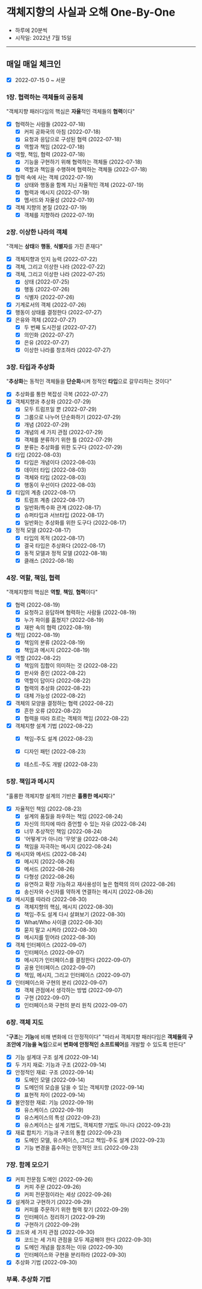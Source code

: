 # 객체지향의 사실과 오해 One-By-One
* 하루에 20분씩
* 시작일: 2022년 7월 15일
---
## 매일 매일 체크인
- [x] 2022-07-15 0 ~ 서문

### 1장. 협력하는 객체들의 공동체
"객체지향 패러다임의 핵심은 **자율**적인 객체들의 **협력**이다"
- [x] 협력하는 사람들 (2022-07-18)
  - [x] 커피 공화국의 아침 (2022-07-18)
  - [x] 요청과 응답으로 구성된 협력 (2022-07-18)
  - [x] 역할과 책임 (2022-07-18)
- [x] 역할, 책임, 협력 (2022-07-18)
  - [x] 기능을 구현하기 위해 협력하는 객체들 (2022-07-18)
  - [x] 역할과 책임을 수행하며 협력하는 객체들 (2022-07-18)
- [x] 협력 속에 사는 객체 (2022-07-19)
  - [x] 상태와 행동을 함께 지닌 자율적인 객체 (2022-07-19)
  - [x] 협력과 메시지 (2022-07-19)
  - [x] 멤서드와 자율성 (2022-07-19)
- [x] 객체 지향의 본질 (2022-07-19)
  - [x] 객체를 지향하라 (2022-07-19)

### 2장. 이상한 나라의 객체
"객체는 **상태**와 **행동**, **식별자**를 가진 존재다"
- [x] 객체지향과 인지 능력 (2022-07-22)
- [x] 객체, 그리고 이상한 나라 (2022-07-22)
- [x] 객체, 그리고 이상한 나라 (2022-07-25)
  - [x] 상태 (2022-07-25)
  - [x] 행동 (2022-07-26)
  - [x] 식별자 (2022-07-26)
- [x] 기계로서의 객체 (2022-07-26)
- [x] 행동이 상태를 결정한다 (2022-07-27)
- [x] 은유와 객체 (2022-07-27)
  - [x] 두 번째 도시전설 (2022-07-27)
  - [x] 의인화 (2022-07-27)
  - [x] 은유 (2022-07-27)
  - [x] 이상한 나라를 창조하라 (2022-07-27)

### 3장. 타입과 추상화
"**추상화**는 동적인 객체들을 **단순화**시켜 정적인 **타입**으로 갈무리하는 것이다"
- [x] 추상화를 통한 복잡성 극복 (2022-07-27)
- [x] 객체지향과 추상화 (2022-07-29)
  - [x] 모두 트럼프일 뿐 (2022-07-29)
  - [x] 그룹으로 나누어 단순화하기 (2022-07-29)
  - [x] 개념 (2022-07-29)
  - [x] 개념의 세 가지 관점 (2022-07-29)
  - [x] 객체를 분류하기 위한 틀 (2022-07-29)
  - [x] 분류는 추상화를 위한 도구다 (2022-07-29)
- [x] 타입 (2022-08-03)
  - [x] 타입은 개념이다 (2022-08-03)
  - [x] 데이터 타입 (2022-08-03)
  - [x] 객체와 타입 (2022-08-03)
  - [x] 행동이 우선이다 (2022-08-03)
- [x] 티입의 계층 (2022-08-17)
  - [x] 트럼프 계층 (2022-08-17)
  - [x] 일반화/특수화 관계 (2022-08-17)
  - [x] 슈퍼타입과 서브타입 (2022-08-17)
  - [x] 일반화는 추상화를 위한 도구다 (2022-08-17)
- [x] 정적 모델 (2022-08-17)
  - [x] 타입의 목적 (2022-08-17)
  - [x] 결국 타입은 추상화다 (2022-08-17)
  - [x] 동적 모델과 정적 모델 (2022-08-18)
  - [x] 클래스 (2022-08-18)

### 4장. 역할, 책임, 협력
"객체지향의 핵심은 **역할**, **책임**, **협력**이다"
- [x] 협력 (2022-08-19)
  - [x] 요청하고 응답하며 협력하는 사람들 (2022-08-19)
  - [x] 누가 파이를 훔쳤지? (2022-08-19)
  - [x] 재판 속의 협력 (2022-08-19)
- [x] 책임 (2022-08-19)
  - [x] 책임의 분류 (2022-08-19)
  - [x] 책임과 메시지 (2022-08-19)
- [x] 역할 (2022-08-22)
  - [x] 책임의 집합이 의미하는 것 (2022-08-22)
  - [x] 판사와 증인 (2022-08-22)
  - [x] 역할이 답이다 (2022-08-22)
  - [x] 협력의 추상화 (2022-08-22)
  - [x] 대체 가능성 (2022-08-22)
- [x] 객체의 모양을 결정하는 협력 (2022-08-22)
  - [x] 흔한 오류 (2022-08-22)
  - [x] 협력을 따라 흐르는 객체의 책임 (2022-08-22)
- [x] 객체지향 설계 기법 (2022-08-22)
  - [x] 책임-주도 설계 (2022-08-23)
  - [x] 디자인 패턴 (2022-08-23)
  - [x] 테스트-주도 개발 (2022-08-23)


### 5장. 책임과 메시지
"훌륭한 객체지향 설계의 기반은 **흘륭한 메시지**다"
- [x] 자율적인 책임 (2022-08-23)
  - [x] 설계의 품질을 좌우하는 책임 (2022-08-24)
  - [x] 자신의 의지에 따라 증언할 수 있는 자유 (2022-08-24)
  - [x] 너무 추상적인 책임 (2022-08-24)
  - [x] '어떻게'가 아니라 '무엇'을 (2022-08-24)
  - [x] 책임을 자극하는 메시지 (2022-08-24)
- [x] 메시지와 메서드 (2022-08-24)
  - [x] 메시지 (2022-08-26)
  - [x] 메서드 (2022-08-26)
  - [x] 다형성 (2022-08-26)
  - [x] 유연하고 확장 가능하고 재사용성이 높은 협력의 의미 (2022-08-26)
  - [x] 송신자와 수신자를 약하게 연결하는 메시지 (2022-08-26)
- [x] 메시지를 따라라 (2022-08-30)
  - [x] 객체지향의 핵심, 메시지 (2022-08-30)
  - [x] 책임-주도 설계 다시 살펴보기 (2022-08-30)
  - [x] What/Who 사이클 (2022-08-30)
  - [x] 묻지 말고 시켜라 (2022-08-30)
  - [x] 메시지를 믿어라 (2022-08-30)
- [x] 객체 인터페이스 (2022-09-07)
  - [x] 인터페이스 (2022-09-07)
  - [x] 메시지가 인터페이스를 결정한다 (2022-09-07)
  - [x] 공용 인터페이스 (2022-09-07)
  - [x] 책임, 메시지, 그리고 인터페이스 (2022-09-07)
- [x] 인터페이스와 구현의 분리 (2022-09-07)
  - [x] 객체 관점에서 생각하는 방법 (2022-09-07)
  - [x] 구현 (2022-09-07)
  - [x] 인터페이스와 구현의 분리 원칙 (2022-09-07)

### 6장. 객체 지도
"**구조**는 **기능**에 비해 변화에 더 안정적이다"
"따라서 객체지향 패러다임은 **객체들의 구조안에 기능을 녹임**으로써 **변화에 안정적인 소프트웨어**를 개발할 수 있도록 만든다"
- [x] 기능 설계대 구조 설계 (2022-09-14)
- [x] 두 가지 재료: 기능과 구조 (2022-09-14)
- [x] 안정적인 재료: 구조 (2022-09-14)
  - [x] 도메인 모델 (2022-09-14)
  - [x] 도메인의 모습을 담을 수 있는 객체지향 (2022-09-14)
  - [x] 표현적 차이 (2022-09-14) 
- [x] 불안정한 재료: 기능 (2022-09-19)
  - [x] 유스케이스 (2022-09-19)
  - [x] 유스케이스의 특성 (2022-09-23)
  - [x] 유스케이스는 설계 기법도, 객체지향 기법도 아니다 (2022-09-23)
- [x] 재료 합치기: 기능과 구조의 통합 (2022-09-23)
  - [x] 도메인 모델, 유스케이스, 그리고 책임-주도 설계 (2022-09-23)
  - [x] 기능 변경을 흡수하는 안정적인 코드 (2022-09-23)

### 7장. 함께 모으기
- [x] 커피 전문점 도메인 (2022-09-26)
  - [x] 커피 주문 (2022-09-26)
  - [x] 커피 전문점이라는 세상 (2022-09-26) 
- [x] 설계하고 구현하기 (2022-09-29)
  - [x] 커피를 주문하기 위한 협력 찾기 (2022-09-29)
  - [x] 인터페이스 정리하기 (2022-09-29)
  - [x] 구현하기 (2022-09-29)
- [x] 코드와 세 가지 관점 (2022-09-30)
  - [x] 코드는 세 가지 관점을 모두 제공해야 한다 (2022-09-30)
  - [x] 도메인 개념을 참조하는 이유 (2022-09-30)
  - [x] 인터페이스와 구현을 분리하라 (2022-09-30)
- [x] 추상화 기법 (2022-09-30) 

### 부록. 추상화 기법
